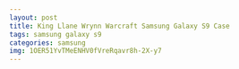 ```yaml
---
layout: post
title: King Llane Wrynn Warcraft Samsung Galaxy S9 Case
tags: samsung galaxy s9
categories: samsung
img: 1OER51YvTMeENHV0fVreRqavr8h-2X-y7
---
```

